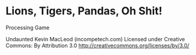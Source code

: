 Lions, Tigers, Pandas, Oh Shit!
===========
Processing Game

Undaunted Kevin MacLeod (incompetech.com) 
Licensed under Creative Commons: By Attribution 3.0
http://creativecommons.org/licenses/by/3.0/